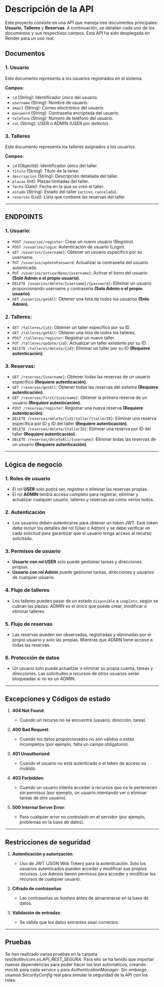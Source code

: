  # Descripción de la API

Este proyecto consiste en una API que maneja tres documentos principales: **Usuario**, **Talleres** y **Reservas**. A continuación, se detallan cada uno de los documentos y sus respectivos campos.
Esta API ha sido desplegada en Render para un uso real.

## Documentos

### 1. Usuario
Este documento representa a los usuarios registrados en el sistema.


**Campos:**
- `id` (String): Identificador único del usuario.
- `username` (String): Nombre de usuario.
- `email` (String): Correo electrónico del usuario.
- `password` (String): Contraseña encriptada del usuario.
- `telefono` (String): Número de teléfono del usuario.
- `rol` (String): USER o ADMIN (USER por defecto).


### 3. Talleres
Este documento representa los talleres asignados a los usuarios.

**Campos:**
- `id` (ObjectId): Identificador único del taller.
- `titulo` (String): Título de la tarea.
- `descripcion` (String): Descripción detallada del taller.
- `plazas` (Int): Plazas limitadas del taller.
- `fecha` (Date): Fecha en la que se creó el taller.
- `estado` (String): Estado del taller (`activo`, `cancelado`).
- `reservas` (List<Reserva>): Lista que contiene las reservas del taller.

---

## ENDPOINTS

### 1. **Usuario**:
- `POST /usuarios/register`: Crear un nuevo usuario (Registro).
- `POST /usuarios/login`: Autenticación de usuario (Login).
- `GET /usuarios/{username}`: Obtener un usuario específico por su username.
- `PUT /usuarios/updatePassword`: Actualizar la contraseña del usuario autenticado.
- `PUT /usuarios/activarBono/{username}`: Activar el bono del usuario **(Solo Admin o el propio usuario)**.
- `DELETE /usuarios/delete/{username}/{password}`: Eliminar un usuario proporcionando username y contraseña **(Solo Admin o el propio usuario)**.
- `GET /usuarios/getAll`: Obtener una lista de todos los usuarios **(Solo Admin)**.


### 2. **Talleres**:
- `GET /talleres/{id}`: Obtener un taller específico por su ID.
- `GET /talleres/getAll`: Obtener una lista de todos los talleres.
- `POST /talleres/register`: Registrar un nuevo taller.
- `PUT /talleres/update/{id}`: Actualizar un taller existente por su ID.
- `DELETE /talleres/delete/{id}`: Eliminar un taller por su ID **(Requiere autenticación)**.


### 3. **Reservas**:
- `GET /reservas/{username}`: Obtener todas las reservas de un usuario específico **(Requiere autenticación)**.
- `GET /reservas/getAll`: Obtener todas las reservas del sistema **(Requiere autenticación)**.
- `GET /reservas/first/{username}`: Obtener la primera reserva de un usuario **(Requiere autenticación)**.
- `POST /reservas/register`: Registrar una nueva reserva **(Requiere autenticación)**.
- `DELETE /reservas/delete/{id}/taller/{tallerID}`: Eliminar una reserva específica por ID y ID del taller **(Requiere autenticación)**.
- `DELETE /reservas/delete/{tallerID}`: Eliminar una reserva por ID del taller **(Requiere autenticación)**.
- `DELETE /reservas/deleteAll/{username}`: Eliminar todas las reservas de un usuario **(Requiere autenticación)**.


---

  ## Lógica de negocio

### 1. **Roles de usuario**
- El rol **USER** solo podrá ver, registrar o eliminar las reservas propias.
- El rol **ADMIN** tendrá acceso completo para registrar, eliminar y actualizar cualquier usuario, talleres y reservas así como verlos todos.

### 2. **Autenticación**
- Los usuarios deben autenticarse para obtener un token JWT. Este token debe incluir los detalles del rol (User o Admin) y se debe verificar en cada solicitud para garantizar que el usuario tenga acceso al recurso solicitado.

### 3. **Permisos de usuario**
- **Usuario con rol USER** solo puede gestionar tareas y direcciones propias.
- **Usuario con rol Admin** puede gestionar tareas, direcciones y usuarios de cualquier usuario.

### 4. **Flujo de talleres**
- Los talleres pueden pasar de un estado `disponible` a `completo`, según se cubran las plazas. ADMIN es el único que puede crear, modificar o eliminar talleres

### 5. **Flujo de reservas**
- Las reservas pueden ser observadas, registradas y eliminadas por el propio usuario y solo las propias. Mientras que ADMIN tiene acceso a todas las reservas.

### 6. **Protección de datos**
- Un usuario solo puede actualizar o eliminar su propia cuenta, tareas y direcciones. Las solicitudes a recursos de otros usuarios serán bloqueadas si no es un ADMIN.

---

## Excepciones y Códigos de estado

1. **404 Not Found**:
   - Cuando un recurso no se encuentra (usuario, dirección, tarea).

2. **400 Bad Request**:
   - Cuando los datos proporcionados no son válidos o están incompletos (por ejemplo, falta un campo obligatorio).

3. **401 Unauthorized**:
   - Cuando el usuario no está autenticado o el token de acceso es inválido.

4. **403 Forbidden**:
   - Cuando un usuario intenta acceder a recursos que no le pertenecen sin permisos (por ejemplo, un usuario intentando ver o eliminar tareas de otro usuario).

5. **500 Internal Server Error**:
   - Para cualquier error no controlado en el servidor (por ejemplo, problemas en la base de datos).

---

## Restricciones de seguridad

1. **Autenticación y autorización**:
   - Uso de JWT (JSON Web Token) para la autenticación. Solo los usuarios autenticados pueden acceder y modificar sus propios recursos. Los Admins tienen permisos para acceder y modificar los recursos de cualquier usuario.
   
2. **Cifrado de contraseñas**:
   - Las contraseñas se *hashea* antes de almacenarse en la base de datos.

3. **Validación de entradas**:
   - Se valida que los datos entrantes sean correctos.
  
---

## Pruebas

Se han realizado varias pruebas en la carpeta *test/kotlin/com.es.API_REST_SEGURA*.
Para ello se ha tenido que importar nuevas dependencias para poder hacer los test automáticos, creando mockk para cada *service* y para *AuthenticationManager*. Sin embargo, usamos *SecurityConfig* real para simular la seguridad de la API con los roles.





